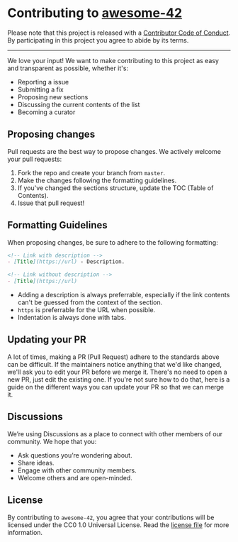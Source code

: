 # Contributing to [awesome-42](https://github.com/leeoocca/awesome-42)

Please note that this project is released with a [Contributor Code of Conduct](code_of_conduct.md). By participating in this project you agree to abide by its terms.

---

We love your input! We want to make contributing to this project as easy and transparent as possible, whether it's:

- Reporting a issue
- Submitting a fix
- Proposing new sections
- Discussing the current contents of the list
- Becoming a curator

## Proposing changes

Pull requests are the best way to propose changes. We actively welcome your pull requests:

1. Fork the repo and create your branch from `master`.
1. Make the changes following the formatting guidelines.
1. If you've changed the sections structure, update the TOC (Table of Contents).
1. Issue that pull request!

## Formatting Guidelines

When proposing changes, be sure to adhere to the following formatting:

```md
<!-- Link with description -->
- [Title](https://url) - Description.

<!-- Link without description -->
- [Title](https://url)
```

- Adding a description is always preferrable, especially if the link contents can't be guessed from the context of the section.
- `https` is preferrable for the URL when possible.
- Indentation is always done with tabs.

## Updating your PR

A lot of times, making a PR (Pull Request) adhere to the standards above can be difficult. If the maintainers notice anything that we'd like changed, we'll ask you to edit your PR before we merge it. There's no need to open a new PR, just edit the existing one. If you're not sure how to do that, here is a guide on the different ways you can update your PR so that we can merge it.

## Discussions

We’re using Discussions as a place to connect with other members of our community. We hope that you:

- Ask questions you’re wondering about.
- Share ideas.
- Engage with other community members.
- Welcome others and are open-minded.

## License

By contributing to `awesome-42`, you agree that your contributions will be licensed under the CC0 1.0 Universal License. Read the [license file](license.md) for more information.
